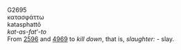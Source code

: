G2695  
κατασφάττω  
katasphattō  
*kat-as-fat‘-to*  
From [2596](g2596) and [4969](g4969) to *kill* *down*, that is,
*slaughter:* - slay.  
